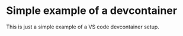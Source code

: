 # Simple example of a devcontainer #

This is just a simple example of a VS code devcontainer setup.